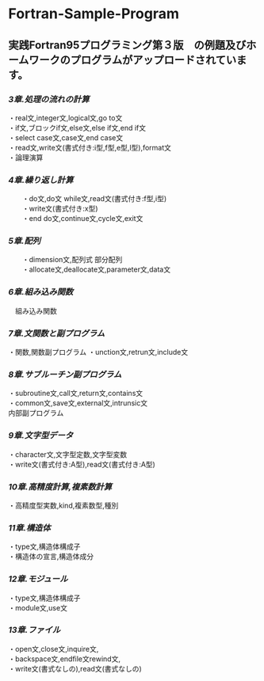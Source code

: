 # Fortran-Sample-Program
## 実践Fortran95プログラミング第３版　の例題及びホームワークのプログラムがアップロードされています。
  

### _3章.処理の流れの計算_  
 ・real文,integer文,logical文,go to文  
 ・if文,ブロックif文,else文,else if文,end if文  
 ・select case文,case文,end case文  
 ・read文,write文(書式付き:i型,f型,e型,l型),format文  
 ・論理演算
### _4章.繰り返し計算_  
　　・do文,do文 while文,read文(書式付き:f型,i型)  
　　・write文(書式付き:x型)  
　　・end do文,continue文,cycle文,exit文
### _5章.配列_  
　　・dimension文,配列式 部分配列  
　　・allocate文,deallocate文,parameter文,data文
### _6章.組み込み関数_  
　組み込み関数
### _7章.文関数と副プログラム_  
  ・関数,関数副プログラム
  ・unction文,retrun文,include文
### _8章.サブルーチン副プログラム_ 
  ・subroutine文,call文,return文,contains文  
  ・common文,save文,external文,intrunsic文  
  内部副プログラム 
### _9章.文字型データ_ 
  ・character文,文字型定数,文字型変数  
  ・write文(書式付き:A型),read文(書式付き:A型)  
### _10章.高精度計算,複素数計算_ 
  ・高精度型実数,kind,複素数型,種別  
### _11章.構造体_ 
  ・type文,構造体構成子  
  ・構造体の宣言,構造体成分   
### _12章.モジュール_ 
  ・type文,構造体構成子  
  ・module文,use文  
### _13章.ファイル_ 
  ・open文,close文,inquire文,  
  ・backspace文,endfile文rewind文,  
  ・write文(書式なしの),read文(書式なしの)  
